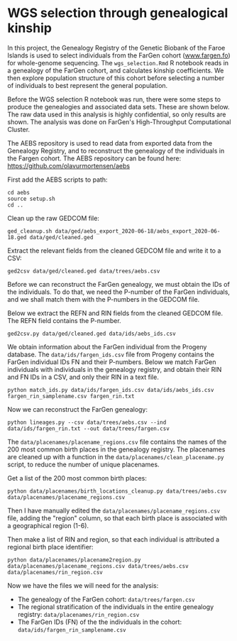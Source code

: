 # WGS selection through genealogical kinship

In this project, the Genealogy Registry of the Genetic Biobank of the Faroe Islands is used to select individuals from the FarGen cohort (www.fargen.fo) for whole-genome sequencing. The `wgs_selection.Rmd` R notebook reads in a genealogy of the FarGen cohort, and calculates kinship coefficients. We then explore population structure of this cohort before selecting a number of individuals to best represent the general population.

Before the WGS selection R notebook was run, there were some steps to produce the genealogies and associated data sets. These are shown below. The raw data used in this analysis is highly confidential, so only results are shown. The analysis was done on FarGen's High-Throughput Computational Cluster.

The AEBS repository is used to read data from exported data from the Genealogy Registry, and to reconstruct the genealogy of the individuals in the Fargen cohort. The AEBS repository can be found here: https://github.com/olavurmortensen/aebs

First add the AEBS scripts to path:

```
cd aebs
source setup.sh
cd ..
```

Clean up the raw GEDCOM file:

```
ged_cleanup.sh data/ged/aebs_export_2020-06-18/aebs_export_2020-06-18.ged data/ged/cleaned.ged
```

Extract the relevant fields from the cleaned GEDCOM file and write it to a CSV:

```
ged2csv data/ged/cleaned.ged data/trees/aebs.csv
```

Before we can reconstruct the FarGen genealogy, we must obtain the IDs of the individuals. To do that, we need the P-number of the FarGen individuals, and we shall match them with the P-numbers in the GEDCOM file.

Below we extract the REFN and RIN fields from the cleaned GEDCOM file. The REFN field contains the P-number.

```
ged2csv.py data/ged/cleaned.ged data/ids/aebs_ids.csv
```

We obtain information about the FarGen individual from the Progeny database. The `data/ids/fargen_ids.csv` file from Progeny contains the FarGen individual IDs FN and their P-numbers. Below we match FarGen individuals with individuals in the genealogy registry, and obtain their RIN and FN IDs in a CSV, and only their RIN in a text file.

```
python match_ids.py data/ids/fargen_ids.csv data/ids/aebs_ids.csv fargen_rin_samplename.csv fargen_rin.txt
```

Now we can reconstruct the FarGen genealogy:

```
python lineages.py --csv data/trees/aebs.csv --ind data/ids/fargen_rin.txt --out data/trees/fargen.csv
```

The `data/placenames/placename_regions.csv` file contains the names of the 200 most common birth places in the genealogy registry. The placenames are cleaned up with a function in the `data/placenames/clean_placename.py` script, to reduce the number of unique placenames.

Get a list of the 200 most common birth places:

```
python data/placenames/birth_locations_cleanup.py data/trees/aebs.csv data/placenames/placename_regions.csv
```

Then I have manually edited the `data/placenames/placename_regions.csv` file, adding the "region" column, so that each birth place is associated with a geographical region (1-6).

Then make a list of RIN and region, so that each individual is attributed a regional birth place identifier:

```
python data/placenames/placename2region.py data/placenames/placename_regions.csv data/trees/aebs.csv data/placenames/rin_region.csv
```

Now we have the files we will need for the analysis:

* The genealogy of the FarGen cohort: `data/trees/fargen.csv`
* The regional stratification of the individuals in the entire genealogy registry: `data/placenames/rin_region.csv`
* The FarGen IDs (FN) of the the individuals in the cohort: `data/ids/fargen_rin_samplename.csv`
